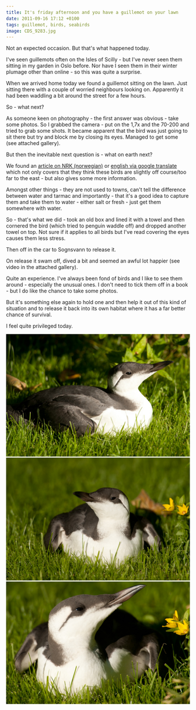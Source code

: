 ```yaml
---
title: It's friday afternoon and you have a guillemot on your lawn
date: 2011-09-16 17:12 +0100
tags: guillemot, birds, seabirds
image: CDS_9283.jpg
---
```


Not an expected occasion. But that's what happened today.

I've seen guillemots often on the Isles of Scilly - but I've never seen them sitting in my garden in Oslo before. Nor have I seen them in their winter plumage other than online - so this was quite a surprise.

When we arrived home today we found a guillemot sitting on the lawn. Just sitting there with a couple of worried neighbours looking on. Apparently it had been waddling a bit around the street for a few hours.

So - what next?

As someone keen on photography - the first answer was obvious - take some photos. So I grabbed the camera - put on the 1,7x and the 70-200 and tried to grab some shots. It became apparent that the bird was just going to sit there but try and block me by closing its eyes. Managed to get some (see attached gallery).

But then the inevitable next question is - what on earth next?

We found an [article on NRK (norwegian)](http://cl.ly/ABQh) or [english via google translate](http://cl.ly/ACOm) which not only covers that they think these birds are slightly off course/too far to the east - but also gives some more information.

Amongst other things - they are not used to towns, can't tell the difference between water and tarmac and importantly - that it's a good idea to capture them and take them to water - either salt or fresh - just get them somewhere with water.

So - that's what we did - took an old box and lined it with a towel and then cornered the bird (which tried to penguin waddle off) and dropped another towel on top. Not sure if it applies to all birds but I've read covering the eyes causes them less stress.

Then off in the car to Sognsvann to release it.

On release it swam off, dived a bit and seemed an awful lot happier (see video in the attached gallery).

Quite an experience. I've always been fond of birds and I like to see them around - especially the unusual ones. I don't need to tick them off in a book - but I do like the chance to take some photos.

But it's something else again to hold one and then help it out of this kind of situation and to release it back into its own habitat where it has a far better chance of survival.

I feel quite privileged today.

![Guillemot](CDS_9283.jpg 'Guillemot')
![Guillemot](CDS_9284.jpg 'Guillemot')
![Guillemot](CDS_9303.jpg 'Guillemot')

<embed-youtube id="rQtOsKWg7nc"></embed-youtube>
